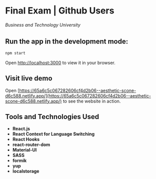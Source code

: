 # Final Exam | Github Users
###### Business and Technology University

## Run the app in the development mode:
```bash
npm start
```
Open [http://localhost:3000](http://localhost:3000) to view it in your browser.

## Visit live demo
Open [https://65a6c5c067282606cf4d2b06--aesthetic-scone-d6c588.netlify.app/](https://65a6c5c067282606cf4d2b06--aesthetic-scone-d6c588.netlify.app/)  to see the website in action.

## Tools and Technologies Used

- **React.js**
- **React Context for Language Switching**
- **React Hooks**
- **react-router-dom**
- **Material-UI**
- **SASS**
- **formik**
- **yup**
- **localstorage**
